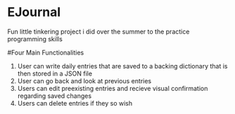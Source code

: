 # EJournal
Fun little tinkering project i did over the summer to the practice programming skills

#Four Main Functionalities
1. User can write daily entries that are saved to a backing dictionary that is then stored in a JSON file
2. User can go back and look at previous entries
3. Users can edit preexisting entries and recieve visual confirmation regarding saved changes
4. Users can delete entries if they so wish
